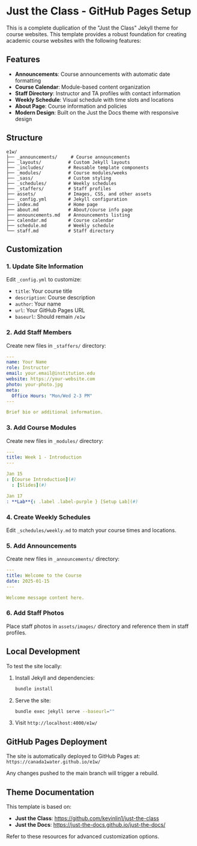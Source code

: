 # Just the Class - GitHub Pages Setup

This is a complete duplication of the "Just the Class" Jekyll theme for course websites. This template provides a robust foundation for creating academic course websites with the following features:

## Features

- **Announcements**: Course announcements with automatic date formatting
- **Course Calendar**: Module-based content organization 
- **Staff Directory**: Instructor and TA profiles with contact information
- **Weekly Schedule**: Visual schedule with time slots and locations
- **About Page**: Course information and policies
- **Modern Design**: Built on the Just the Docs theme with responsive design

## Structure

```
e1w/
├── _announcements/     # Course announcements
├── _layouts/          # Custom Jekyll layouts
├── _includes/         # Reusable template components
├── _modules/          # Course modules/weeks
├── _sass/             # Custom styling
├── _schedules/        # Weekly schedules
├── _staffers/         # Staff profiles
├── assets/            # Images, CSS, and other assets
├── _config.yml        # Jekyll configuration
├── index.md           # Home page
├── about.md           # About/course info page
├── announcements.md   # Announcements listing
├── calendar.md        # Course calendar
├── schedule.md        # Weekly schedule
└── staff.md           # Staff directory
```

## Customization

### 1. Update Site Information
Edit `_config.yml` to customize:
- `title`: Your course title
- `description`: Course description
- `author`: Your name
- `url`: Your GitHub Pages URL
- `baseurl`: Should remain `/e1w`

### 2. Add Staff Members
Create new files in `_staffers/` directory:
```yaml
---
name: Your Name
role: Instructor
email: your.email@institution.edu
website: https://your-website.com
photo: your-photo.jpg
meta:
  Office Hours: "Mon/Wed 2-3 PM"
---

Brief bio or additional information.
```

### 3. Add Course Modules
Create new files in `_modules/` directory:
```yaml
---
title: Week 1 - Introduction
---

Jan 15
: [Course Introduction](#)
  : [Slides](#)

Jan 17
: **Lab**{: .label .label-purple } [Setup Lab](#)
```

### 4. Create Weekly Schedules
Edit `_schedules/weekly.md` to match your course times and locations.

### 5. Add Announcements
Create new files in `_announcements/` directory:
```yaml
---
title: Welcome to the Course
date: 2025-01-15
---

Welcome message content here.
```

### 6. Add Staff Photos
Place staff photos in `assets/images/` directory and reference them in staff profiles.

## Local Development

To test the site locally:

1. Install Jekyll and dependencies:
   ```bash
   bundle install
   ```

2. Serve the site:
   ```bash
   bundle exec jekyll serve --baseurl=""
   ```

3. Visit `http://localhost:4000/e1w/`

## GitHub Pages Deployment

The site is automatically deployed to GitHub Pages at:
`https://canada1water.github.io/e1w/`

Any changes pushed to the main branch will trigger a rebuild.

## Theme Documentation

This template is based on:
- **Just the Class**: https://github.com/kevinlin1/just-the-class
- **Just the Docs**: https://just-the-docs.github.io/just-the-docs/

Refer to these resources for advanced customization options.
